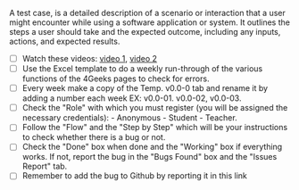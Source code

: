 A test case, is a detailed description of a scenario or interaction that a user might encounter while using a software application or system. It outlines the steps a user should take and the expected outcome, including any inputs, actions, and expected results.

- [ ] Watch these videos: [video 1](https://drive.google.com/file/d/1yS6x61AHetn_BR-tOlRrdDx148rXvYMo/view?usp=sharing), [video 2](https://drive.google.com/file/d/1HVOqexbwFcx7zagdTCtfFV8hX068QeTP/view?usp=sharing)
- [ ] Use the Excel template to do a weekly run-through of the various functions of the 4Geeks pages to check for errors. 
- [ ] Every week make a copy of the Temp. v0.0-0 tab and rename it by adding a number each week EX: v0.0-01. v0.0-02, v0.0-03. 
- [ ] Check the "Role" with which you must register (you will be assigned the necessary credentials): - Anonymous - Student - Teacher.
- [ ] Follow the "Flow" and the "Step by Step" which will be your instructions to check whether there is a bug or not.
- [ ] Check the "Done" box when done and the "Working" box if everything works. If not, report the bug in the "Bugs Found" box and the "Issues Report" tab.
- [ ] Remember to add the bug to Github by reporting it in this link

